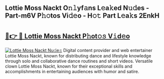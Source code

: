## Lottie Moss Nackt O𝚗𝚕yf𝚊ns L𝚎a𝚔ed N𝚞𝚍es - Part-m6V P𝚑𝚘tos Vi𝚍𝚎o - H𝚘𝚝 Part L𝚎a𝚔s 2EnkH

# <h2><a href="http://kf2tdwf.oniu.top/?m=Lottie+Moss+Nackt">🔗👉 🔴 Lottie Moss Nackt P𝚑ot𝚘𝚜 V𝚒d𝚎o</a></h2>

[![Lottie Moss Nackt Nu𝚍e𝚜](https://i.imgur.com/0qMVB7G.gif)](http://kf2tdwf.oniu.top/?m=Lottie+Moss+Nackt)
Digital content provider and web entertainer Lottie Moss Nackt, known for distributing dance and lifestyle knowledge through solo and collaborative dance routines and short videos. Versatile clown Lottie Moss Nackt, known for their exceptional skills and accomplishments in entertaining audiences with humor and satire.  
